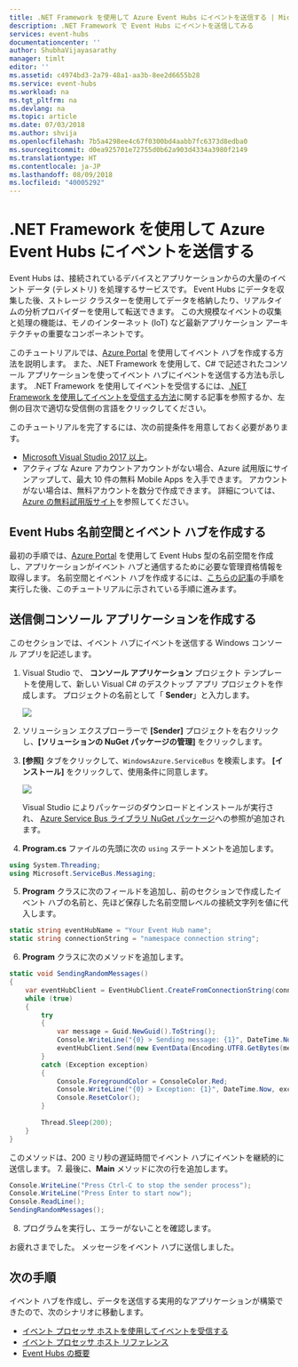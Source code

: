 ```yaml
---
title: .NET Framework を使用して Azure Event Hubs にイベントを送信する | Microsoft Docs
description: .NET Framework で Event Hubs にイベントを送信してみる
services: event-hubs
documentationcenter: ''
author: ShubhaVijayasarathy
manager: timlt
editor: ''
ms.assetid: c4974bd3-2a79-48a1-aa3b-8ee2d6655b28
ms.service: event-hubs
ms.workload: na
ms.tgt_pltfrm: na
ms.devlang: na
ms.topic: article
ms.date: 07/03/2018
ms.author: shvija
ms.openlocfilehash: 7b5a4298ee4c67f0300bd4aabb7fc6373d8edba0
ms.sourcegitcommit: d0ea925701e72755d0b62a903d4334a3980f2149
ms.translationtype: HT
ms.contentlocale: ja-JP
ms.lasthandoff: 08/09/2018
ms.locfileid: "40005292"
---
```

# <a name="send-events-to-azure-event-hubs-using-the-net-framework"></a>.NET Framework を使用して Azure Event Hubs にイベントを送信する

Event Hubs は、接続されているデバイスとアプリケーションからの大量のイベント データ (テレメトリ) を処理するサービスです。 Event Hubs にデータを収集した後、ストレージ クラスターを使用してデータを格納したり、リアルタイムの分析プロバイダーを使用して転送できます。 この大規模なイベントの収集と処理の機能は、モノのインターネット (IoT) など最新アプリケーション アーキテクチャの重要なコンポーネントです。

このチュートリアルでは、[Azure Portal](https://portal.azure.com) を使用してイベント ハブを作成する方法を説明します。 また、.NET Framework を使用して、C# で記述されたコンソール アプリケーションを使ってイベント ハブにイベントを送信する方法も示します。 .NET Framework を使用してイベントを受信するには、[.NET Framework を使用してイベントを受信する方法](event-hubs-dotnet-framework-getstarted-receive-eph.md)に関する記事を参照するか、左側の目次で適切な受信側の言語をクリックしてください。

このチュートリアルを完了するには、次の前提条件を用意しておく必要があります。

* [Microsoft Visual Studio 2017 以上](http://visualstudio.com)。
* アクティブな Azure アカウントアカウントがない場合、Azure 試用版にサインアップして、最大 10 件の無料 Mobile Apps を入手できます。 アカウントがない場合は、無料アカウントを数分で作成できます。 詳細については、 [Azure の無料試用版サイト](https://azure.microsoft.com/free/)を参照してください。

## <a name="create-an-event-hubs-namespace-and-an-event-hub"></a>Event Hubs 名前空間とイベント ハブを作成する

最初の手順では、[Azure Portal](https://portal.azure.com) を使用して Event Hubs 型の名前空間を作成し、アプリケーションがイベント ハブと通信するために必要な管理資格情報を取得します。 名前空間とイベント ハブを作成するには、[こちらの記事](event-hubs-create.md)の手順を実行した後、このチュートリアルに示されている手順に進みます。

## <a name="create-a-sender-console-application"></a>送信側コンソール アプリケーションを作成する

このセクションでは、イベント ハブにイベントを送信する Windows コンソール アプリを記述します。

1. Visual Studio で、 **コンソール アプリケーション** プロジェクト テンプレートを使用して、新しい Visual C# のデスクトップ アプリ プロジェクトを作成します。 プロジェクトの名前として「 **Sender**」と入力します。
   
    ![](./media/event-hubs-dotnet-framework-getstarted-send/create-sender-csharp1.png)
2. ソリューション エクスプローラーで **[Sender]** プロジェクトを右クリックし、**[ソリューションの NuGet パッケージの管理]** をクリックします。 
3. **[参照]** タブをクリックして、`WindowsAzure.ServiceBus` を検索します。 **[インストール]** をクリックして、使用条件に同意します。 
   
    ![](./media/event-hubs-dotnet-framework-getstarted-send/create-sender-csharp2.png)
   
    Visual Studio によりパッケージのダウンロードとインストールが実行され、 [Azure Service Bus ライブラリ NuGet パッケージ](https://www.nuget.org/packages/WindowsAzure.ServiceBus)への参照が追加されます。
4. **Program.cs** ファイルの先頭に次の `using` ステートメントを追加します。
   
  ```csharp
  using System.Threading;
  using Microsoft.ServiceBus.Messaging;
  ```
5. **Program** クラスに次のフィールドを追加し、前のセクションで作成したイベント ハブの名前と、先ほど保存した名前空間レベルの接続文字列を値に代入します。
   
  ```csharp
  static string eventHubName = "Your Event Hub name";
  static string connectionString = "namespace connection string";
  ```
6. **Program** クラスに次のメソッドを追加します。
   
  ```csharp
  static void SendingRandomMessages()
  {
      var eventHubClient = EventHubClient.CreateFromConnectionString(connectionString, eventHubName);
      while (true)
      {
          try
          {
              var message = Guid.NewGuid().ToString();
              Console.WriteLine("{0} > Sending message: {1}", DateTime.Now, message);
              eventHubClient.Send(new EventData(Encoding.UTF8.GetBytes(message)));
          }
          catch (Exception exception)
          {
              Console.ForegroundColor = ConsoleColor.Red;
              Console.WriteLine("{0} > Exception: {1}", DateTime.Now, exception.Message);
              Console.ResetColor();
          }
   
          Thread.Sleep(200);
      }
  }
  ```
   
  このメソッドは、200 ミリ秒の遅延時間でイベント ハブにイベントを継続的に送信します。
7. 最後に、**Main** メソッドに次の行を追加します。
   
  ```csharp
  Console.WriteLine("Press Ctrl-C to stop the sender process");
  Console.WriteLine("Press Enter to start now");
  Console.ReadLine();
  SendingRandomMessages();
  ```
8. プログラムを実行し、エラーがないことを確認します。
  
お疲れさまでした。 メッセージをイベント ハブに送信しました。

## <a name="next-steps"></a>次の手順

イベント ハブを作成し、データを送信する実用的なアプリケーションが構築できたので、次のシナリオに移動します。

* [イベント プロセッサ ホストを使用してイベントを受信する](event-hubs-dotnet-framework-getstarted-receive-eph.md)
* [イベント プロセッサ ホスト リファレンス](/dotnet/api/microsoft.servicebus.messaging.eventprocessorhost)
* [Event Hubs の概要](event-hubs-what-is-event-hubs.md)

<!-- Images. -->
[19]: ./media/event-hubs-csharp-ephcs-getstarted/create-eh-proj1.png
[20]: ./media/event-hubs-csharp-ephcs-getstarted/create-eh-proj2.png
[21]: ./media/event-hubs-csharp-ephcs-getstarted/run-csharp-ephcs1.png
[22]: ./media/event-hubs-csharp-ephcs-getstarted/run-csharp-ephcs2.png

